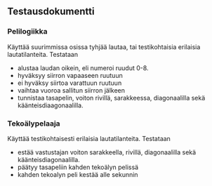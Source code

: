 ## Testausdokumentti

### Pelilogiikka
Käyttää suurimmissa osissa tyhjää lautaa, tai testikohtaisia erilaisia lautatilanteita. Testataan
- alustaa laudan oikein, eli numeroi ruudut 0-8.
- hyväksyy siirron vapaaseen ruutuun
- ei hyväksy siirtoa varattuun ruutuun
- vaihtaa vuoroa sallitun siirron jälkeen
- tunnistaa tasapelin, voiton rivillä, sarakkeessa, diagonaalilla sekä käänteisdiaagonaalilla.

### Tekoälypelaaja
Käyttää testikohtaisesti erilaisia lautatilanteita. Testataan
- estää vastustajan voiton sarakkeella, rivillä, diagonaalilla sekä käänteisdiagonaalilla.
- päätyy tasapeliin kahden tekoälyn pelissä
- kahden tekoalyn peli kestää alle sekunnin

